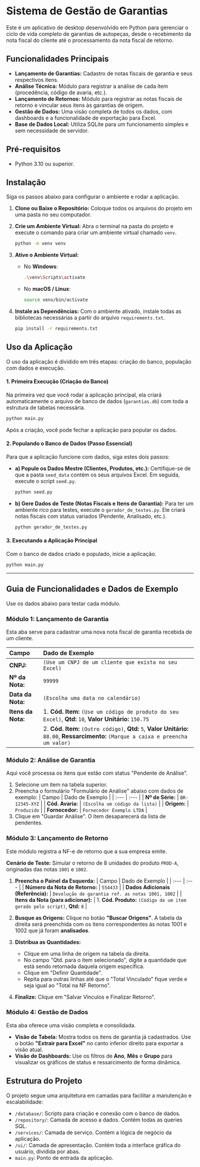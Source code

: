 # Sistema de Gestão de Garantias

Este é um aplicativo de desktop desenvolvido em Python para gerenciar o ciclo de vida completo de garantias de autopeças, desde o recebimento da nota fiscal do cliente até o processamento da nota fiscal de retorno.

## Funcionalidades Principais

* **Lançamento de Garantias:** Cadastro de notas fiscais de garantia e seus respectivos itens.
* **Análise Técnica:** Módulo para registrar a análise de cada item (procedência, código de avaria, etc.).
* **Lançamento de Retornos:** Módulo para registrar as notas fiscais de retorno e vincular seus itens às garantias de origem.
* **Gestão de Dados:** Uma visão completa de todos os dados, com dashboards e a funcionalidade de exportação para Excel.
* **Base de Dados Local:** Utiliza SQLite para um funcionamento simples e sem necessidade de servidor.

## Pré-requisitos

* Python 3.10 ou superior.

## Instalação

Siga os passos abaixo para configurar o ambiente e rodar a aplicação.

1.  **Clone ou Baixe o Repositório:**
    Coloque todos os arquivos do projeto em uma pasta no seu computador.

2.  **Crie um Ambiente Virtual:**
    Abra o terminal na pasta do projeto e execute o comando para criar um ambiente virtual chamado `venv`.

    ```bash
    python -m venv venv
    ```

3.  **Ative o Ambiente Virtual:**
    * No **Windows**:
        ```bash
        .\venv\Scripts\activate
        ```
    * No **macOS / Linux**:
        ```bash
        source venv/bin/activate
        ```

4.  **Instale as Dependências:**
    Com o ambiente ativado, instale todas as bibliotecas necessárias a partir do arquivo `requirements.txt`.

    ```bash
    pip install -r requirements.txt
    ```

## Uso da Aplicação

O uso da aplicação é dividido em três etapas: criação do banco, população com dados e execução.

#### 1. Primeira Execução (Criação do Banco)

Na primeira vez que você rodar a aplicação principal, ela criará automaticamente o arquivo de banco de dados (`garantias.db`) com toda a estrutura de tabelas necessária.

```bash
python main.py
```
Após a criação, você pode fechar a aplicação para popular os dados.

#### 2. Populando o Banco de Dados (Passo Essencial)

Para que a aplicação funcione com dados, siga estes dois passos:

* **a) Popule os Dados Mestre (Clientes, Produtos, etc.):**
    Certifique-se de que a pasta `seed_data` contém os seus arquivos Excel. Em seguida, execute o script `seed.py`.

    ```bash
    python seed.py
    ```

* **b) Gere Dados de Teste (Notas Fiscais e Itens de Garantia):**
    Para ter um ambiente rico para testes, execute o `gerador_de_testes.py`. Ele criará notas fiscais com status variados (Pendente, Analisado, etc.).

    ```bash
    python gerador_de_testes.py
    ```

#### 3. Executando a Aplicação Principal

Com o banco de dados criado e populado, inicie a aplicação.

```bash
python main.py
```

---

## Guia de Funcionalidades e Dados de Exemplo

Use os dados abaixo para testar cada módulo.

### Módulo 1: Lançamento de Garantia

Esta aba serve para cadastrar uma nova nota fiscal de garantia recebida de um cliente.

| Campo | Dado de Exemplo |
| :--- | :--- |
| **CNPJ:** | `(Use um CNPJ de um cliente que exista no seu Excel)` |
| **Nº da Nota:** | `99999` |
| **Data da Nota:** | `(Escolha uma data no calendário)` |
| **Itens da Nota:** | 1. **Cód. Item:** `(Use um código de produto do seu Excel)`, **Qtd:** `10`, **Valor Unitário:** `150.75` |
| | 2. **Cód. Item:** `(Outro código)`, **Qtd:** `5`, **Valor Unitário:** `88.00`, **Ressarcimento:** `(Marque a caixa e preencha um valor)` |

### Módulo 2: Análise de Garantia

Aqui você processa os itens que estão com status "Pendente de Análise".

1.  Selecione um item na tabela superior.
2.  Preencha o formulário "Formulário de Análise" abaixo com dados de exemplo:
    | Campo | Dado de Exemplo |
    | :--- | :--- |
    | **Nº de Série:** | `BR-12345-XYZ` |
    | **Cód. Avaria:** | `(Escolha um código da lista)` |
    | **Origem:** | `Produzido` |
    | **Fornecedor:** | `Fornecedor Exemplo LTDA` |
3.  Clique em "Guardar Análise". O item desaparecerá da lista de pendentes.

### Módulo 3: Lançamento de Retorno

Este módulo registra a NF-e de retorno que a sua empresa emite.

**Cenário de Teste:** Simular o retorno de 8 unidades do produto `PROD-A`, originadas das notas `1001` e `1002`.

1.  **Preencha o Painel da Esquerda:**
    | Campo | Dado de Exemplo |
    | :--- | :--- |
    | **Número da Nota de Retorno:** | `554433` |
    | **Dados Adicionais (Referência):** | `Devolução de garantia ref. as notas 1001, 1002` |
    | **Itens da Nota (para adicionar):** | 1. **Cód. Produto:** `(Código de um item gerado pelo script)`, **Qtd:** `8` |

2.  **Busque as Origens:** Clique no botão **"Buscar Origens"**. A tabela da direita será preenchida com os itens correspondentes às notas 1001 e 1002 que já foram **analisados**.

3.  **Distribua as Quantidades:**
    * Clique em uma linha de origem na tabela da direita.
    * No campo "Qtd. para o item selecionado", digite a quantidade que está sendo retornada daquela origem específica.
    * Clique em "Definir Quantidade".
    * Repita para outras linhas até que o "Total Vinculado" fique verde e seja igual ao "Total na NF Retorno".

4.  **Finalize:** Clique em "Salvar Vínculos e Finalizar Retorno".

### Módulo 4: Gestão de Dados

Esta aba oferece uma visão completa e consolidada.

* **Visão de Tabela:** Mostra todos os itens de garantia já cadastrados. Use o botão **"Extrair para Excel"** no canto inferior direito para exportar a visão atual.
* **Visão de Dashboards:** Use os filtros de **Ano**, **Mês** e **Grupo** para visualizar os gráficos de status e ressarcimento de forma dinâmica.

## Estrutura do Projeto

O projeto segue uma arquitetura em camadas para facilitar a manutenção e escalabilidade:
* `/database/`: Scripts para criação e conexão com o banco de dados.
* `/repository/`: Camada de acesso a dados. Contém todas as queries SQL.
* `/services/`: Camada de serviço. Contém a lógica de negócio da aplicação.
* `/ui/`: Camada de apresentação. Contém toda a interface gráfica do usuário, dividida por abas.
* `main.py`: Ponto de entrada da aplicação.
